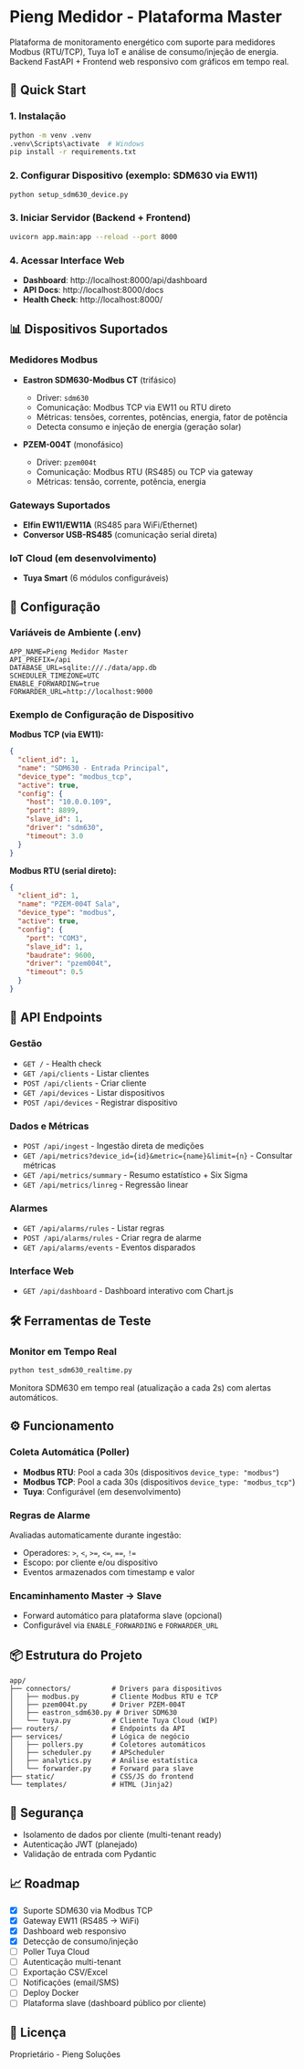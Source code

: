 # Pieng Medidor - Plataforma Master

Plataforma de monitoramento energético com suporte para medidores Modbus (RTU/TCP), Tuya IoT e análise de consumo/injeção de energia. Backend FastAPI + Frontend web responsivo com gráficos em tempo real.

## 🚀 Quick Start

### 1. Instalação
```bash
python -m venv .venv
.venv\Scripts\activate  # Windows
pip install -r requirements.txt
```

### 2. Configurar Dispositivo (exemplo: SDM630 via EW11)
```bash
python setup_sdm630_device.py
```

### 3. Iniciar Servidor (Backend + Frontend)
```bash
uvicorn app.main:app --reload --port 8000
```

### 4. Acessar Interface Web
- **Dashboard**: http://localhost:8000/api/dashboard
- **API Docs**: http://localhost:8000/docs
- **Health Check**: http://localhost:8000/

## 📊 Dispositivos Suportados

### Medidores Modbus
- **Eastron SDM630-Modbus CT** (trifásico)
  - Driver: `sdm630`
  - Comunicação: Modbus TCP via EW11 ou RTU direto
  - Métricas: tensões, correntes, potências, energia, fator de potência
  - Detecta consumo e injeção de energia (geração solar)

- **PZEM-004T** (monofásico)
  - Driver: `pzem004t`
  - Comunicação: Modbus RTU (RS485) ou TCP via gateway
  - Métricas: tensão, corrente, potência, energia

### Gateways Suportados
- **Elfin EW11/EW11A** (RS485 para WiFi/Ethernet)
- **Conversor USB-RS485** (comunicação serial direta)

### IoT Cloud (em desenvolvimento)
- **Tuya Smart** (6 módulos configuráveis)

## 🔧 Configuração

### Variáveis de Ambiente (.env)
```env
APP_NAME=Pieng Medidor Master
API_PREFIX=/api
DATABASE_URL=sqlite:///./data/app.db
SCHEDULER_TIMEZONE=UTC
ENABLE_FORWARDING=true
FORWARDER_URL=http://localhost:9000
```

### Exemplo de Configuração de Dispositivo

**Modbus TCP (via EW11):**
```json
{
  "client_id": 1,
  "name": "SDM630 - Entrada Principal",
  "device_type": "modbus_tcp",
  "active": true,
  "config": {
    "host": "10.0.0.109",
    "port": 8899,
    "slave_id": 1,
    "driver": "sdm630",
    "timeout": 3.0
  }
}
```

**Modbus RTU (serial direto):**
```json
{
  "client_id": 1,
  "name": "PZEM-004T Sala",
  "device_type": "modbus",
  "active": true,
  "config": {
    "port": "COM3",
    "slave_id": 1,
    "baudrate": 9600,
    "driver": "pzem004t",
    "timeout": 0.5
  }
}
```

## 📡 API Endpoints

### Gestão
- `GET /` - Health check
- `GET /api/clients` - Listar clientes
- `POST /api/clients` - Criar cliente
- `GET /api/devices` - Listar dispositivos
- `POST /api/devices` - Registrar dispositivo

### Dados e Métricas
- `POST /api/ingest` - Ingestão direta de medições
- `GET /api/metrics?device_id={id}&metric={name}&limit={n}` - Consultar métricas
- `GET /api/metrics/summary` - Resumo estatístico + Six Sigma
- `GET /api/metrics/linreg` - Regressão linear

### Alarmes
- `GET /api/alarms/rules` - Listar regras
- `POST /api/alarms/rules` - Criar regra de alarme
- `GET /api/alarms/events` - Eventos disparados

### Interface Web
- `GET /api/dashboard` - Dashboard interativo com Chart.js

## 🛠️ Ferramentas de Teste

### Monitor em Tempo Real
```bash
python test_sdm630_realtime.py
```
Monitora SDM630 em tempo real (atualização a cada 2s) com alertas automáticos.

## ⚙️ Funcionamento

### Coleta Automática (Poller)
- **Modbus RTU**: Pool a cada 30s (dispositivos `device_type: "modbus"`)
- **Modbus TCP**: Pool a cada 30s (dispositivos `device_type: "modbus_tcp"`)
- **Tuya**: Configurável (em desenvolvimento)

### Regras de Alarme
Avaliadas automaticamente durante ingestão:
- Operadores: `>`, `<`, `>=`, `<=`, `==`, `!=`
- Escopo: por cliente e/ou dispositivo
- Eventos armazenados com timestamp e valor

### Encaminhamento Master → Slave
- Forward automático para plataforma slave (opcional)
- Configurável via `ENABLE_FORWARDING` e `FORWARDER_URL`

## 📦 Estrutura do Projeto

```
app/
├── connectors/          # Drivers para dispositivos
│   ├── modbus.py        # Cliente Modbus RTU e TCP
│   ├── pzem004t.py      # Driver PZEM-004T
│   ├── eastron_sdm630.py # Driver SDM630
│   └── tuya.py          # Cliente Tuya Cloud (WIP)
├── routers/             # Endpoints da API
├── services/            # Lógica de negócio
│   ├── pollers.py       # Coletores automáticos
│   ├── scheduler.py     # APScheduler
│   ├── analytics.py     # Análise estatística
│   └── forwarder.py     # Forward para slave
├── static/              # CSS/JS do frontend
└── templates/           # HTML (Jinja2)
```

## 🔐 Segurança

- Isolamento de dados por cliente (multi-tenant ready)
- Autenticação JWT (planejado)
- Validação de entrada com Pydantic

## 📈 Roadmap

- [x] Suporte SDM630 via Modbus TCP
- [x] Gateway EW11 (RS485 → WiFi)
- [x] Dashboard web responsivo
- [x] Detecção de consumo/injeção
- [ ] Poller Tuya Cloud
- [ ] Autenticação multi-tenant
- [ ] Exportação CSV/Excel
- [ ] Notificações (email/SMS)
- [ ] Deploy Docker
- [ ] Plataforma slave (dashboard público por cliente)

## 📝 Licença

Proprietário - Pieng Soluções

